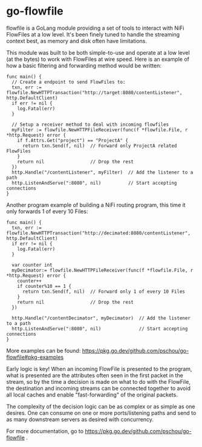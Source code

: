 # go-flowfile

flowfile is a GoLang module providing a set of tools to interact with NiFi
FlowFiles at a low level.  It's been finely tuned to handle the streaming
context best, as memory and disk often have limitations.

This module was built to be both simple-to-use and operate at a low level (at
the bytes) to work with FlowFiles at wire speed.  Here is an example of how a basic
filtering and forwarding method would be written:

```golang
func main() {
  // Create a endpoint to send FlowFiles to:
  txn, err := flowfile.NewHTTPTransaction("http://target:8080/contentListener", http.DefaultClient)
  if err != nil {
    log.Fatal(err)
  }

  // Setup a receiver method to deal with incoming flowfiles
  myFilter := flowfile.NewHTTPFileReceiver(func(f *flowfile.File, r *http.Request) error {
    if f.Attrs.Get("project") == "ProjectA" {
      return txn.Send(f, nil)  // Forward only ProjectA related FlowFiles
    }
    return nil                 // Drop the rest
  })
  http.Handle("/contentListener", myFilter)  // Add the listener to a path
  http.ListenAndServe(":8080", nil)          // Start accepting connections
}
```

Another program example of building a NiFi routing program, this time it only
forwards 1 of every 10 Files:

```golang
func main() {
  txn, err := flowfile.NewHTTPTransaction("http://decimated:8080/contentListener", http.DefaultClient)
  if err != nil {
    log.Fatal(err)
  }

  var counter int
  myDecimator:= flowfile.NewHTTPFileReceiver(func(f *flowfile.File, r *http.Request) error {
    counter++
    if counter%10 == 1 {
      return txn.Send(f, nil)  // Forward only 1 of every 10 Files
    }
    return nil                 // Drop the rest
  })

  http.Handle("/contentDecimator", myDecimator)  // Add the listener to a path
  http.ListenAndServe(":8080", nil)              // Start accepting connections
}
```

More examples can be found: https://pkg.go.dev/github.com/pschou/go-flowfile#pkg-examples

Early logic is key!  When an incoming FlowFile is presented to the program,
what is presented are the attributes often seen in the first packet in the
stream, so by the time a decision is made on what to do with the FlowFile,
the destination and incoming streams can be connected together to avoid all
local caches and enable "fast-forwarding" of the original packets.

The complexity of the decision logic can be as complex or as simple as one
desires.  One can consume on one or more ports/listening paths and send to as
many downstream servers as desired with concurrency.

For more documentation, go to https://pkg.go.dev/github.com/pschou/go-flowfile .
